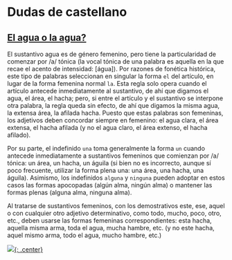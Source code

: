 # Dudas de castellano
## [El agua o la agua?](https://www.rae.es/espanol-al-dia/el-agua-esta-agua-mucha-agua-0)

El sustantivo agua es de género femenino, pero tiene la particularidad de comenzar por /a/ tónica (la vocal tónica de una palabra es aquella en la que recae el acento de intensidad: [água]). Por razones de fonética histórica, este tipo de palabras seleccionan en singular la forma `el` del artículo, en lugar de la forma femenina normal `la`. Esta regla solo opera cuando el artículo antecede inmediatamente al sustantivo, de ahí que digamos el agua, el área, el hacha; pero, si entre el artículo y el sustantivo se interpone otra palabra, la regla queda sin efecto, de ahí que digamos la misma agua, la extensa área, la afilada hacha. Puesto que estas palabras son femeninas, los adjetivos deben concordar siempre en femenino: el agua clara, el área extensa, el hacha afilada (y no el agua claro, el área extenso, el hacha afilado).

Por su parte, el indefinido `una` toma generalmente la forma `un` cuando antecede inmediatamente a sustantivos femeninos que comienzan por /a/ tónica: un área, un hacha, un águila (si bien no es incorrecto, aunque sí poco frecuente, utilizar la forma plena una: una área, una hacha, una águila). Asimismo, los indefinidos `alguna` y `ninguna` pueden adoptar en estos casos las formas apocopadas (algún alma, ningún alma) o mantener las formas plenas (alguna alma, ninguna alma).

Al tratarse de sustantivos femeninos, con los demostrativos este, ese, aquel o con cualquier otro adjetivo determinativo, como todo, mucho, poco, otro, etc., deben usarse las formas femeninas correspondientes: esta hacha, aquella misma arma, toda el agua, mucha hambre, etc. (y no este hacha, aquel mismo arma, todo el agua, mucho hambre, etc.)

[![](not-by-ai.svg){: .center}](https://notbyai.fyi)
